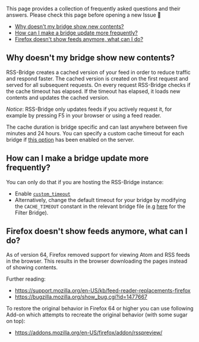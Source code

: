 This page provides a collection of frequently asked questions and their answers. Please check this page before opening a new Issue :revolving_hearts:

* [Why doesn't my bridge show new contents?](#why-doesnt-my-bridge-show-new-contents)
* [How can I make a bridge update more frequently?](#how-can-i-make-a-bridge-update-more-frequently)
* [Firefox doesn't show feeds anymore, what can I do?](#firefox-doesnt-show-feeds-anymore-what-can-i-do)

## Why doesn't my bridge show new contents?

RSS-Bridge creates a cached version of your feed in order to reduce traffic and respond faster. The cached version is created on the first request and served for all subsequent requests. On every request RSS-Bridge checks if the cache timeout has elapsed. If the timeout has elapsed, it loads new contents and updates the cached version.

_Notice_: RSS-Bridge only updates feeds if you actively request it, for example by pressing F5 in your browser or using a feed reader.

The cache duration is bridge specific and can last anywhere between five minutes and 24 hours. You can specify a custom cache timeout for each bridge if [this option](#how-can-i-make-a-bridge-update-more-frequently) has been enabled on the server.

## How can I make a bridge update more frequently?

You can only do that if you are hosting the RSS-Bridge instance:
- Enable [`custom_timeout`](../03_For_Hosts/08_Custom_Configuration.md#customtimeout)
- Alternatively, change the default timeout for your bridge by modifying the `CACHE_TIMEOUT` constant in the relevant bridge file (e.g [here](https://github.com/RSS-Bridge/rss-bridge/blob/master/bridges/FilterBridge.php#L7) for the Filter Bridge).

## Firefox doesn't show feeds anymore, what can I do?

As of version 64, Firefox removed support for viewing Atom and RSS feeds in the browser. This results in the browser downloading the pages instead of showing contents.

Further reading:
- https://support.mozilla.org/en-US/kb/feed-reader-replacements-firefox
- https://bugzilla.mozilla.org/show_bug.cgi?id=1477667

To restore the original behavior in Firefox 64 or higher you can use following Add-on which attempts to recreate the original behavior (with some sugar on top):
- https://addons.mozilla.org/en-US/firefox/addon/rsspreview/